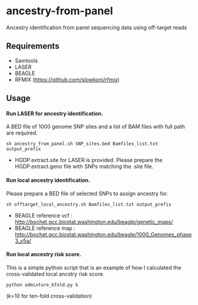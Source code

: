 # ancestry-from-panel
Ancestry identification from panel sequencing data using off-target reads
## Requirements
* Samtools
* LASER
* BEAGLE
* RFMIX (https://github.com/slowkoni/rfmix)

## Usage 

#### Run LASER for ancestry identification. 
A BED file of 1000 genome SNP sites and a list of BAM files with full path are required. 

```
sh ancestry_from_panel.sh SNP_sites.bed Bamfiles_list.txt output_prefix
```
* HGDP.extract.site for LASER is provided. Please prepare the HGDP.extract.geno file with SNPs matching the .site file.


#### Run local ancestry identification.
Please prepare a BED file of selected SNPs to assign ancestry for.

```
sh offtarget_local_ancestry.sh Bamfiles_list.txt output_prefix
```

* BEAGLE reference vcf : http://bochet.gcc.biostat.washington.edu/beagle/genetic_maps/ 
* BEAGLE reference map : http://bochet.gcc.biostat.washington.edu/beagle/1000_Genomes_phase3_v5a/ 

#### Run local ancestry risk score.
This is a simple python script that is an example of how I calculated the cross-validated local ancstry risk score. 
```
python admixture_kfold.py k
```
(k=10 for ten-fold cross-validation)
